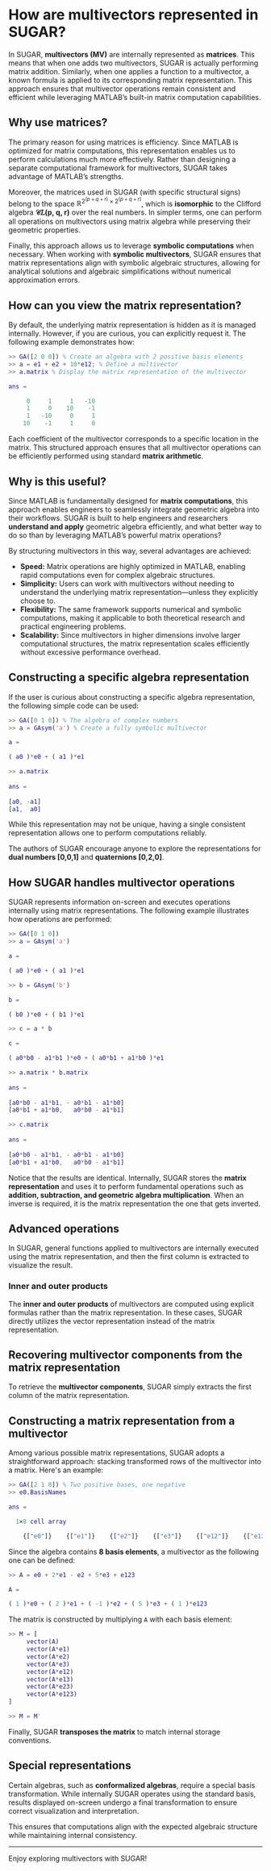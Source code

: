 # How are multivectors represented in SUGAR?

In SUGAR, **multivectors (MV)** are internally represented as **matrices**. This means that when one adds two multivectors, SUGAR is actually performing matrix addition. Similarly, when one applies a function to a multivector, a known formula is applied to its corresponding matrix representation. This approach ensures that multivector operations remain consistent and efficient while leveraging MATLAB’s built-in matrix computation capabilities.

## Why use matrices?

The primary reason for using matrices is efficiency. Since MATLAB is optimized for matrix computations, this representation enables us to perform calculations much more effectively. Rather than designing a separate computational framework for multivectors, SUGAR takes advantage of MATLAB’s strengths. 

Moreover, the matrices used in SUGAR (with specific structural signs) belong to the space $\mathbb{R}^{2^{(p+q+r)}\times 2^{(p+q+r)}}$, which is **isomorphic** to the Clifford algebra **𝒞𝐿(p, q, r)** over the real numbers. In simpler terms, one can perform all operations on multivectors using matrix algebra while preserving their geometric properties. 

Finally, this approach allows us to leverage **symbolic computations** when necessary. When working with **symbolic multivectors**, SUGAR ensures that matrix representations align with symbolic algebraic structures, allowing for analytical solutions and algebraic simplifications without numerical approximation errors.

## How can you view the matrix representation?

By default, the underlying matrix representation is hidden as it is managed internally. However, if you are curious, you can explicitly request it. The following example demonstrates how:

```matlab
>> GA([2 0 0]) % Create an algebra with 2 positive basis elements
>> a = e1 + e2 + 10*e12; % Define a multivector
>> a.matrix % Display the matrix representation of the multivector

ans =

     0     1     1   -10
     1     0    10    -1
     1   -10     0     1
    10    -1     1     0
```

Each coefficient of the multivector corresponds to a specific location in the matrix. This structured approach ensures that all multivector operations can be efficiently performed using standard **matrix arithmetic**.

## Why is this useful?

Since MATLAB is fundamentally designed for **matrix computations**, this approach enables engineers to seamlessly integrate geometric algebra into their workflows. SUGAR is built to help engineers and researchers **understand and apply** geometric algebra efficiently, and what better way to do so than by leveraging MATLAB’s powerful matrix operations?

By structuring multivectors in this way, several advantages are achieved:

- **Speed:** Matrix operations are highly optimized in MATLAB, enabling rapid computations even for complex algebraic structures.
- **Simplicity:** Users can work with multivectors without needing to understand the underlying matrix representation—unless they explicitly choose to.
- **Flexibility:** The same framework supports numerical and symbolic computations, making it applicable to both theoretical research and practical engineering problems.
- **Scalability:** Since multivectors in higher dimensions involve larger computational structures, the matrix representation scales efficiently without excessive performance overhead.

## Constructing a specific algebra representation

If the user is curious about constructing a specific algebra representation, the following simple code can be used:

```matlab
>> GA([0 1 0]) % The algebra of complex numbers
>> a = GAsym('a') % Create a fully symbolic multivector

a = 

( a0 )*e0 + ( a1 )*e1

>> a.matrix
 
ans =
 
[a0, -a1]
[a1,  a0]
```

While this representation may not be unique, having a single consistent representation allows one to perform computations reliably.

The authors of SUGAR encourage anyone to explore the representations for **dual numbers [0,0,1]** and **quaternions [0,2,0]**.

## How SUGAR handles multivector operations

SUGAR represents information on-screen and executes operations internally using matrix representations. The following example illustrates how operations are performed:

```matlab
>> GA([0 1 0])
>> a = GAsym('a')

a = 

( a0 )*e0 + ( a1 )*e1

>> b = GAsym('b')

b = 

( b0 )*e0 + ( b1 )*e1

>> c = a * b

c = 

( a0*b0 - a1*b1 )*e0 + ( a0*b1 + a1*b0 )*e1

>> a.matrix * b.matrix
 
ans =
 
[a0*b0 - a1*b1, - a0*b1 - a1*b0]
[a0*b1 + a1*b0,   a0*b0 - a1*b1]

>> c.matrix
 
ans =
 
[a0*b0 - a1*b1, - a0*b1 - a1*b0]
[a0*b1 + a1*b0,   a0*b0 - a1*b1]
```

Notice that the results are identical. Internally, SUGAR stores the **matrix representation** and uses it to perform fundamental operations such as **addition, subtraction, and geometric algebra multiplication**. When an inverse is required, it is the matrix representation the one that gets inverted.

## Advanced operations

In SUGAR, general functions applied to multivectors are internally executed using the matrix representation, and then the first column is extracted to visualize the result.

### Inner and outer products

The **inner and outer products** of multivectors are computed using explicit formulas rather than the matrix representation. In these cases, SUGAR directly utilizes the vector representation instead of the matrix representation.

## Recovering multivector components from the matrix representation

To retrieve the **multivector components**, SUGAR simply extracts the first column of the matrix representation.

## Constructing a matrix representation from a multivector

Among various possible matrix representations, SUGAR adopts a straightforward approach: stacking transformed rows of the multivector into a matrix. Here's an example:

```matlab
>> GA([2 1 0]) % Two positive bases, one negative
>> e0.BasisNames

ans =

  1×8 cell array

    {["e0"]}    {["e1"]}    {["e2"]}    {["e3"]}    {["e12"]}    {["e13"]}    {["e23"]}    {["e123"]}
```

Since the algebra contains **8 basis elements**, a multivector as the following one can be defined:

```matlab
>> A = e0 + 2*e1 - e2 + 5*e3 + e123

A = 

( 1 )*e0 + ( 2 )*e1 + ( -1 )*e2 + ( 5 )*e3 + ( 1 )*e123
```

The matrix is constructed by multiplying `A` with each basis element:

```matlab
>> M = [
     vector(A)
     vector(A*e1)
     vector(A*e2)
     vector(A*e3)
     vector(A*e12)
     vector(A*e13)
     vector(A*e23)
     vector(A*e123)
]

>> M = M'
```

Finally, SUGAR **transposes the matrix** to match internal storage conventions.

## Special representations

Certain algebras, such as **conformalized algebras**, require a special basis transformation. While internally SUGAR operates using the standard basis, results displayed on-screen undergo a final transformation to ensure correct visualization and interpretation.

This ensures that computations align with the expected algebraic structure while maintaining internal consistency.

---

Enjoy exploring multivectors with SUGAR!
